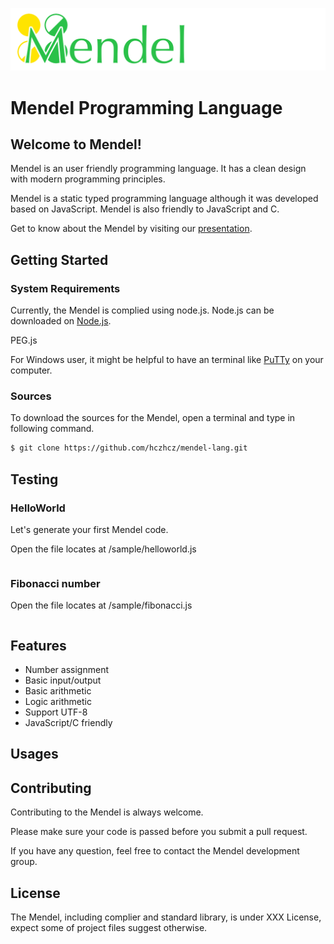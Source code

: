 ![Mendel Logo](mendel_logo_small.png)

# Mendel Programming Language

## Welcome to Mendel!

Mendel is an user friendly programming language. It has a clean design with modern programming principles. 

Mendel is a static typed programming language although it was developed based on JavaScript. Mendel is also friendly to JavaScript and C.

Get to know about the Mendel by visiting our [presentation](http://go.osu.edu/intro2mendel).

## Getting  Started

### System Requirements

Currently, the Mendel is complied using node.js. Node.js can be downloaded on [Node.js](https://nodejs.org).

PEG.js

For Windows user, it might be helpful to have an terminal like [PuTTy](http://www.putty.org/) on your computer.

### Sources

To download the sources for the Mendel, open a terminal and  type in following command.

```bash
$ git clone https://github.com/hczhcz/mendel-lang.git
```

## Testing

### HelloWorld

Let's generate your first Mendel code. 

Open the file locates at /sample/helloworld.js

```

```

### Fibonacci number

Open the file locates at /sample/fibonacci.js

```

```

## Features
- Number assignment 
- Basic input/output
- Basic arithmetic
- Logic arithmetic
- Support UTF-8
- JavaScript/C friendly

## Usages

## Contributing

Contributing to the Mendel is always welcome. 

Please make sure your code is passed before  you submit a pull request.

If you have any question, feel free to contact the Mendel development group.

## License

The Mendel, including complier and standard library, is under XXX License, expect some of project files suggest otherwise.
